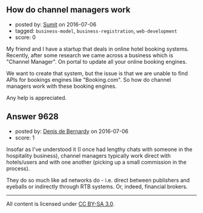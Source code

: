 ## How do channel managers work

- posted by: [Sumit](https://stackexchange.com/users/278551/sumit) on 2016-07-06
- tagged: `business-model`, `business-registration`, `web-development`
- score: 0

My friend and I have a startup that deals in online hotel booking systems. 
Recently, after some research we came across a business which is "Channel Manager". On portal to update all your online booking engines. 

We want to create that system, but the issue is that we are unable to find APIs for bookings engines like "Booking.com". So how do channel managers work with these booking engines. 

Any help is appreciated. 


## Answer 9628

- posted by: [Denis de Bernardy](https://stackexchange.com/users/182468/denis-de-bernardy) on 2016-07-06
- score: 1

Insofar as I've understood it (I once had lengthy chats with someone in the hospitality business), channel managers typically work direct with hotels/users and with one another (picking up a small commission in the process).

They do so much like ad networks do - i.e. direct between publishers and eyeballs or indirectly through RTB systems. Or, indeed, financial brokers.



---

All content is licensed under [CC BY-SA 3.0](https://creativecommons.org/licenses/by-sa/3.0/).
